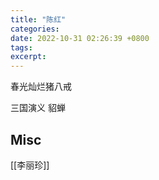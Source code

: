 ```yaml
---
title: "陈红"
categories: 
date: 2022-10-31 02:26:39 +0800
tags: 
excerpt: 
---
```



春光灿烂猪八戒

三国演义
貂蝉






## Misc

[[李丽珍]]


